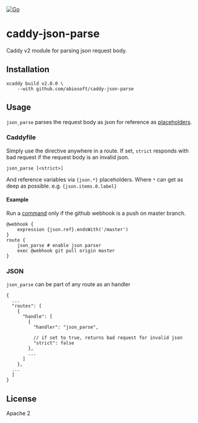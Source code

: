 [![Go](https://github.com/abiosoft/caddy-json-parse/workflows/Go/badge.svg)](https://github.com/abiosoft/caddy-json-parse/actions)

# caddy-json-parse
Caddy v2 module for parsing json request body.

## Installation

```
xcaddy build v2.0.0 \
    --with github.com/abiosoft/caddy-json-parse
```


## Usage

`json_parse` parses the request body as json for reference as [placeholders](https://caddyserver.com/docs/caddyfile/concepts#placeholders).

### Caddyfile

Simply use the directive anywhere in a route. If set, `strict` responds with bad request if the request body is an invalid json.
```
json_parse [<strict>]
```

And reference variables via `{json.*}` placeholders. Where `*` can get as deep as possible. e.g. `{json.items.0.label}`


#### Example

Run a [command](https://github.com/abiosoft/caddy-exec) only if the github webhook is a push on master branch.
```
@webhook {
    expression {json.ref}.endsWith('/master')
}
route {
    json_parse # enable json parser
    exec @webhook git pull origin master
}
```

### JSON

`json_parse` can be part of any route as an handler

```jsonc
{
  ...
  "routes": [
    {
      "handle": [
        {
          "handler": "json_parse",

          // if set to true, returns bad request for invalid json
          "strict": false 
        },
        ...
      ]
    },
  ...
  ]
}
```

## License

Apache 2
